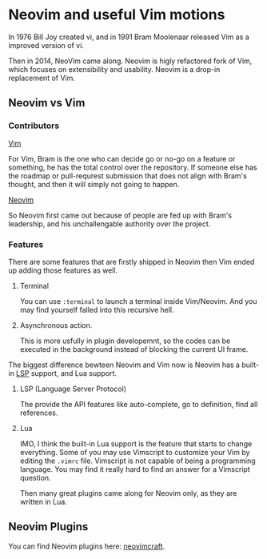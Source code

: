 # Neovim and useful Vim motions

In 1976 Bill Joy created vi, and in 1991 Bram Moolenaar released Vim as a
improved version of vi.

Then in 2014, NeoVim came along. Neovim is higly refactored fork of Vim,
which focuses on extensibility and usability. Neovim is a drop-in replacement
of Vim.

## Neovim vs Vim

### Contributors

[Vim](https://github.com/vim/vim/graphs/contributors)

For Vim, Bram is the one who can decide go or no-go on a feature or something,
he has the total control over the repository. If someone else has the roadmap
or pull-requrest submission that does not align with Bram's thought, and then
it will simply not going to happen.

[Neovim](https://github.com/neovim/neovim/graphs/contributors)

So Neovim first came out because of people are fed up with Bram's leadership,
and his unchallengable authority over the project.

### Features

There are some features that are firstly shipped in Neovim then Vim ended up
adding those features as well.

1. Terminal

    You can use `:terminal` to launch a terminal inside Vim/Neovim. And you may
    find yourself falled into this recursive hell.

1. Asynchronous action.

    This is more usfully in plugin developemnt, so the codes can be executed in
    the background instead of blocking the current UI frame.

The biggest difference bewteen Neovim and Vim now is Neovim has a built-in
[LSP](https://microsoft.github.io/language-server-protocol/) support, and Lua
support.

1. LSP (Language Server Protocol)

    The provide the API features like auto-complete, go to definition, find all
    references.

1. Lua

    IMO, I think the built-in Lua support is the feature that starts to change
    everything. Some of you may use Vimscript to customize your Vim by editing
    the `.vimrc` file. Vimscript is not capable of being a programming language.
    You may find it really hard to find an answer for a Vimscript question.
    
    Then many great plugins came along for Neovim only, as they are written in Lua.

## Neovim Plugins

You can find Neovim plugins here: [neovimcraft](https://neovimcraft.com/).
